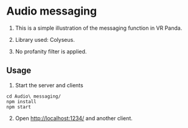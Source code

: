 # Audio messaging

1. This is a simple illustration of the messaging function in VR Panda.

2. Library used: Colyseus.

3. No profanity filter is applied.

## Usage

1. Start the server and clients
```
cd Audio\ messaging/
npm install
npm start
```

2. Open [http://localhost:1234/](http://localhost:1234/) and another client.
